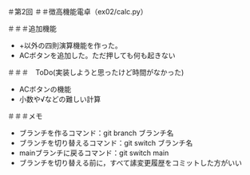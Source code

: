 ＃第2回
＃＃徴高機能電卓（ex02/calc.py）

＃＃＃追加機能
- +以外の四則演算機能を作った。
- ACボタンを追加した。ただ押しても何も起きない

＃＃＃　ToDo(実装しようと思ったけど時間がなかった)
- ACボタンの機能
- 小数や√などの難しい計算

＃＃＃メモ
- ブランチを作るコマンド：git branch ブランチ名
- ブランチを切り替えるコマンド：git switch ブランチ名
- mainブランチに戻るコマンド：git switch main
- ブランチを切り替える前に，すべて䛾変更履歴をコミットした方がいい
